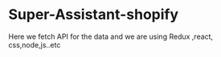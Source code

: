 # Super-Assistant-shopify
Here we fetch API for the data and we are using Redux ,react, css,node,js..etc
